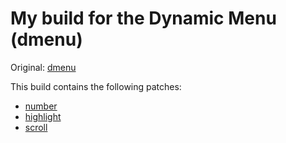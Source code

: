 # My build for the Dynamic Menu (dmenu)

Original: [dmenu](https://tools.suckless.org/dmenu/)

This build contains the following patches:
* [number](https://tools.suckless.org/dmenu/patches/numbers/)
* [highlight](https://tools.suckless.org/dmenu/patches/highlight/)
* [scroll](https://tools.suckless.org/dmenu/patches/scroll/)
